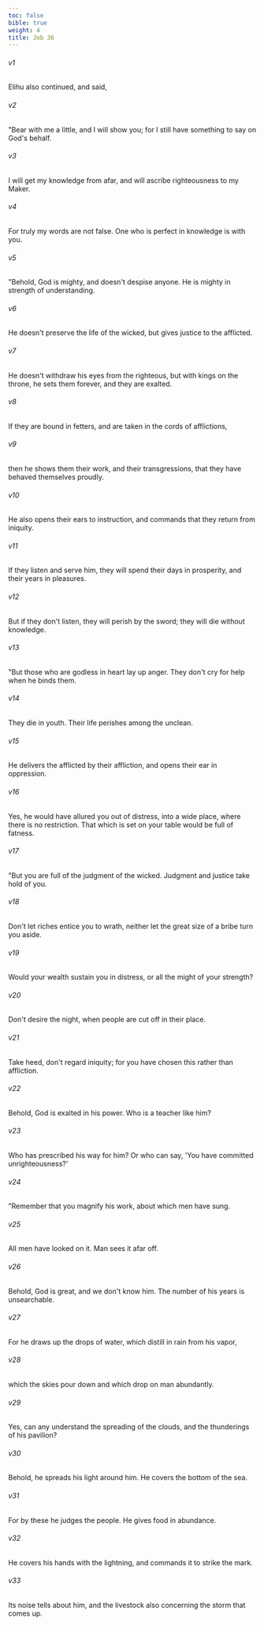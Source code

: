```yaml
---
toc: false
bible: true
weight: 4
title: Job 36
---
```




###### v1 
Elihu also continued, and said, 

###### v2 
"Bear with me a little, and I will show you; for I still have something to say on God's behalf. 

###### v3 
I will get my knowledge from afar, and will ascribe righteousness to my Maker. 

###### v4 
For truly my words are not false. One who is perfect in knowledge is with you. 

###### v5 
"Behold, God is mighty, and doesn't despise anyone. He is mighty in strength of understanding. 

###### v6 
He doesn't preserve the life of the wicked, but gives justice to the afflicted. 

###### v7 
He doesn't withdraw his eyes from the righteous, but with kings on the throne, he sets them forever, and they are exalted. 

###### v8 
If they are bound in fetters, and are taken in the cords of afflictions, 

###### v9 
then he shows them their work, and their transgressions, that they have behaved themselves proudly. 

###### v10 
He also opens their ears to instruction, and commands that they return from iniquity. 

###### v11 
If they listen and serve him, they will spend their days in prosperity, and their years in pleasures. 

###### v12 
But if they don't listen, they will perish by the sword; they will die without knowledge. 

###### v13 
"But those who are godless in heart lay up anger. They don't cry for help when he binds them. 

###### v14 
They die in youth. Their life perishes among the unclean. 

###### v15 
He delivers the afflicted by their affliction, and opens their ear in oppression. 

###### v16 
Yes, he would have allured you out of distress, into a wide place, where there is no restriction. That which is set on your table would be full of fatness. 

###### v17 
"But you are full of the judgment of the wicked. Judgment and justice take hold of you. 

###### v18 
Don't let riches entice you to wrath, neither let the great size of a bribe turn you aside. 

###### v19 
Would your wealth sustain you in distress, or all the might of your strength? 

###### v20 
Don't desire the night, when people are cut off in their place. 

###### v21 
Take heed, don't regard iniquity; for you have chosen this rather than affliction. 

###### v22 
Behold, God is exalted in his power. Who is a teacher like him? 

###### v23 
Who has prescribed his way for him? Or who can say, 'You have committed unrighteousness?' 

###### v24 
"Remember that you magnify his work, about which men have sung. 

###### v25 
All men have looked on it. Man sees it afar off. 

###### v26 
Behold, God is great, and we don't know him. The number of his years is unsearchable. 

###### v27 
For he draws up the drops of water, which distill in rain from his vapor, 

###### v28 
which the skies pour down and which drop on man abundantly. 

###### v29 
Yes, can any understand the spreading of the clouds, and the thunderings of his pavilion? 

###### v30 
Behold, he spreads his light around him. He covers the bottom of the sea. 

###### v31 
For by these he judges the people. He gives food in abundance. 

###### v32 
He covers his hands with the lightning, and commands it to strike the mark. 

###### v33 
Its noise tells about him, and the livestock also concerning the storm that comes up.
